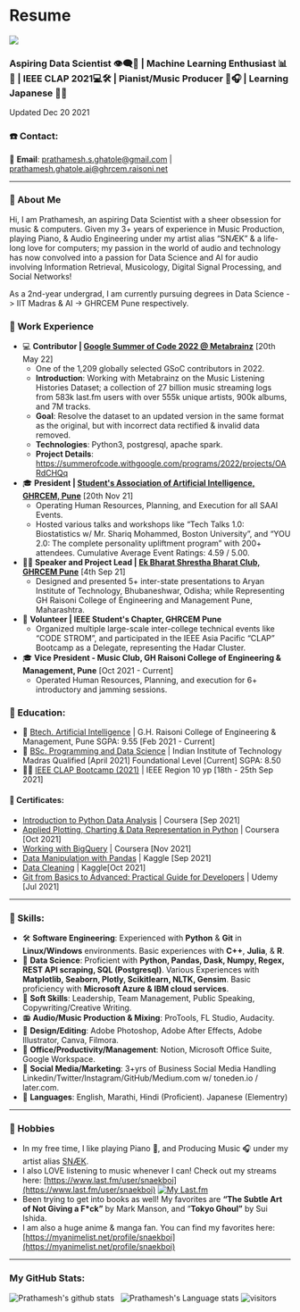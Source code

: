 # Resume
<img src="https://i.imgur.com/DpRDLbI.png">

### Aspiring Data Scientist 👁‍🗨💾 | Machine Learning Enthusiast 📊🧠 | IEEE CLAP 2021💻🛠 | Pianist/Music Producer 🎹🎧 | Learning Japanese 🎴🗾

Updated Dec 20 2021

### ☎️ Contact:
📧 **Email**: [prathamesh.s.ghatole@gmail.com](mailto:prathamesh.s.ghatole@gmail.com) | [prathamesh.ghatole.ai@ghrcem.raisoni.net](mailto:prathamesh.ghatole@ieee.org)

<!-- <a href="https://www.linkedin.com/in/prathamesh-ghatole/" target="_blank"><img align="left" alt="Prathamesh-Ghatole.github.io" width="22px" src="https://i.imgur.com/E3wQKuX.png" /></a>
<a href="https://twitter.com/PrathameshG69" target="_blank"><img align="left" alt="Prathamesh Ghatole Twitter" width="22px" src="https://i.imgur.com/xuMouim.png" />
<a href="https://github.com/Prathamesh-Ghatole/" target="_blank"><img align="left" alt="Prathamesh Ghatole | GitHub" width="22px" src="https://i.imgur.com/3k7GBxd.png" />
<a href="https://instagram.com/snaek.mp3" target="_blank"><img align="left" alt="Prathamesh Ghatole | Instagram" width="22px" src="https://i.imgur.com/n2ERNif.png" />
<br>
 -->
---
### 💫 About Me

Hi, I am Prathamesh, an aspiring Data Scientist with a sheer obsession for music & computers. 
Given my 3+ years of experience in Music Production, playing Piano, & Audio Engineering under my artist alias “SNÆK” & a life-long love for computers; my passion in the world of audio and technology has now convolved into a passion for Data Science and AI for audio involving Information Retrieval, Musicology, Digital Signal Processing, and Social Networks!

As a 2nd-year undergrad, I am currently pursuing degrees in Data Science -> IIT Madras & AI -> GHRCEM Pune respectively.


### 🔬 Work Experience
- 💻 **Contributor | [Google Summer of Code 2022 @ Metabrainz](https://summerofcode.withgoogle.com/programs/2022/projects/OARdCHQq)**
[20th May 22]
  - One of the 1,209 globally selected GSoC contributors in 2022.
  - **Introduction**: Working with Metabrainz on the Music Listening Histories Dataset; a collection of 27 billion music streaming logs from 583k last.fm users with over 555k unique artists, 900k albums, and 7M tracks.
  - **Goal**: Resolve the dataset to an updated version in the same format as the original, but with incorrect data rectified & invalid data removed.
  - **Technologies**: Python3, postgresql, apache spark.
  - **Project Details**: https://summerofcode.withgoogle.com/programs/2022/projects/OARdCHQq 
- 🎓 **President | [Student's Association of Artificial Intelligence, GHRCEM, Pune](https://www.linkedin.com/company/saai-ghrcem)**
[20th Nov 21]
  - Operating Human Resources, Planning, and Execution for all SAAI Events.
  - Hosted various talks and workshops like “Tech Talks 1.0: Biostatistics w/  Mr. Shariq Mohammed, Boston University”, and “YOU 2.0: The complete personality upliftment program” with 200+ attendees. Cumulative Average Event Ratings: 4.59 / 5.00.
- 👨‍💼 **Speaker and Project Lead | [Ek Bharat Shrestha Bharat Club, GHRCEM Pune](https://ekbharat.gov.in/images/InstituteActivities/Documents/205720210909102002/News%20Report%20on%20Culinary%20Festivals%20of%20Maharashtra%20with%20Opportunity%20to%20Learn%20in%20Culinary%20Practices%20of%20Odisha.pdf)**
[4th Sep 21]
  - Designed and presented 5+ inter-state presentations to Aryan Institute of Technology, Bhubaneshwar, Odisha; while Representing GH Raisoni College of Engineering and Management Pune, Maharashtra.
- 👔 **Volunteer | IEEE Student's Chapter, GHRCEM Pune**
  - Organized multiple large-scale inter-college technical events like “CODE STROM”, and participated in the IEEE Asia Pacific  “CLAP” Bootcamp as a Delegate, representing the Hadar Cluster.
- 🎓 **Vice President - Music Club, GH Raisoni College of Engineering & Management, Pune** [Oct 2021 - Current]
  - Operated Human Resources, Planning, and execution for 6+ introductory and jamming sessions.

### 🏫 Education:

- 📕 [Btech. Artificial Intelligence](https://ghrcem.raisoni.net/artificial-intelligence) | G.H. Raisoni College of Engineering & Management, Pune
SGPA: 9.55 [Feb 2021 - Current]
- 📘 [BSc. Programming and Data Science](http://onlinedegree.iitm.ac.in/) | Indian Institute of Technology Madras
Qualified [April 2021]
Foundational Level [Current]
SGPA: 8.50
- 🧑‍🎓 [IEEE CLAP Bootcamp (2021)](https://yp.ieeer10.org/clap/) | IEEE Region 10 yp
[18th - 25th Sep 2021]

#### 📜 Certificates:

- [Introduction to Python Data Analysis](http://coursera.org/verify/C7UQEBMK26DK) | Coursera [Sep 2021]
- [Applied Plotting, Charting & Data Representation in Python](http://coursera.org/verify/XCW3F8W864ZK) | Coursera [Oct 2021]
- [Working with BigQuery](http://coursera.com/verify/HXK4YXHGXJTT) | Coursera [Nov 2021]
- [Data Manipulation with Pandas](https://www.kaggle.com/learn/certification/prathameshghatole/pandas) | Kaggle [Sep 2021]
- [Data Cleaning](https://www.kaggle.com/learn/certification/prathameshghatole/data-cleaning) | Kaggle[Oct 2021]
- [Git from Basics to Advanced: Practical Guide for Developers](http://ude.my/UC-2058f8c0-2019-4ebf-b5f9-93a7862f8925) | Udemy [Jul 2021]

---

### 🎯 Skills:
- 🛠 **Software Engineering**: Experienced with **Python** & **Git** in **Linux/Windows** environments. Basic experiences with **C++**, **Julia**, & **R**.
- 💾 **Data Science**: Proficient with **Python, Pandas, Dask, Numpy, Regex, REST API scraping, SQL (Postgresql)**. Various Experiences with **Matplotlib, Seaborn, Plotly, Scikitlearn, NLTK, Gensim**. Basic proficiency with **Microsoft Azure & IBM cloud services**.
- 👔 **Soft Skills**: Leadership, Team Management, Public Speaking, Copywriting/Creative Writing.
- 📻 **Audio/Music Production & Mixing**: ProTools, FL Studio, Audacity.
- 🎨 **Design/Editing**: Adobe Photoshop, Adobe After Effects, Adobe Illustrator, Canva, Filmora.
- 📮 **Office/Productivity/Management**: Notion, Microsoft Office Suite, Google Workspace.
- 📸 **Social Media/Marketing**: 3+yrs of Business Social Media Handling Linkedin/Twitter/Instagram/GitHub/Medium.com w/ toneden.io / later.com.
- 📢 **Languages**: English, Marathi, Hindi (Proficient). Japanese (Elementry)

---

### 🎹 Hobbies

- In my free time, I like playing Piano 🎹, and Producing Music 🎧 under my artist alias [SNÆK](https://snaek.biglink.to/SNAEK).
- I also LOVE listening to music whenever I can! Check out my streams here: [https://www.last.fm/user/snaekboi](https://www.last.fm/user/snaekboi)
  [![My Last.fm](https://lastfm-recently-played.vercel.app/api?user=snaekboi)](https://www.last.fm/user/snaekboi) 
- Been trying to get into books as well!
My favorites are **“The Subtle Art of Not Giving a F*ck”** by Mark Manson, and “**Tokyo Ghoul”** by Sui Ishida.
- I am also a huge anime & manga fan. You can find my favorites here: [https://myanimelist.net/profile/snaekboi](https://myanimelist.net/profile/snaekboi)

---

### My GitHub Stats:
![Prathamesh's github stats](https://github-readme-stats.vercel.app/api?username=Prathamesh-Ghatole&show_icons=true&hide_border=true)&nbsp;&nbsp;
![Prathamesh's Language stats](https://github-readme-stats-eight-theta.vercel.app/api/top-langs/?username=Prathamesh-Ghatole&layout=compact&langs_count=8&hide_border=true)
![visitors](https://visitor-badge.laobi.icu/badge?page_id=varmor.Prathamesh-Ghatole)
